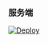 
### 服务端

[![Deploy](https://www.herokucdn.com/deploy/button.png)](https://dashboard.heroku.com/new?template=https://github.com/spkup/blog-Heroku) 

